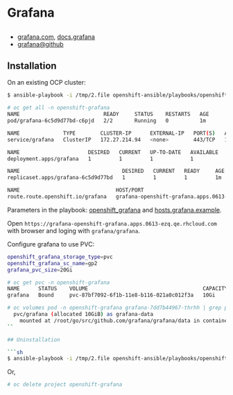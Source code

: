 # Grafana

##
 * [grafana.com](https://grafana.com/), [docs.grafana](http://docs.grafana.org/)
 * [grafana@github](https://github.com/grafana/grafana)

## Installation

On an existing OCP cluster:

```sh
$ ansible-playbook -i /tmp/2.file openshift-ansible/playbooks/openshift-grafana/config.yml
```

```sh
# oc get all -n openshift-grafana
NAME                           READY     STATUS    RESTARTS   AGE
pod/grafana-6c5d9d77bd-c6pjd   2/2       Running   0          1m

NAME              TYPE        CLUSTER-IP      EXTERNAL-IP   PORT(S)   AGE
service/grafana   ClusterIP   172.27.214.94   <none>        443/TCP   1m

NAME                      DESIRED   CURRENT   UP-TO-DATE   AVAILABLE   AGE
deployment.apps/grafana   1         1         1            1           1m

NAME                                 DESIRED   CURRENT   READY     AGE
replicaset.apps/grafana-6c5d9d77bd   1         1         1         1m

NAME                               HOST/PORT                                                PATH      SERVICES   PORT      TERMINATION   WILDCARD
route.route.openshift.io/grafana   grafana-openshift-grafana.apps.0613-ezq.qe.rhcloud.com             grafana    <all>     reencrypt     None

```

Parameters in the playbook: [openshift_grafana](https://github.com/openshift/openshift-ansible/tree/master/roles/openshift_grafana) and [hosts.grafana.example](https://github.com/openshift/openshift-ansible/blob/master/inventory/hosts.grafana.example).

Open `https://grafana-openshift-grafana.apps.0613-ezq.qe.rhcloud.com` with browser and loging with `grafana/grafana`.

Configure grafana to use PVC:

```sh
openshift_grafana_storage_type=pvc
openshift_grafana_sc_name=gp2
grafana_pvc_size=20Gi
```

```sh
# oc get pvc -n openshift-grafana 
NAME      STATUS    VOLUME                                     CAPACITY   ACCESS MODES   STORAGECLASS   AGE
grafana   Bound     pvc-87bf7092-6f1b-11e8-b116-021a0c012f3a   10Gi       RWO            gp2            20m

# oc volumes pod -n openshift-grafana grafana-7dd7b44967-thrhh | grep pvc/grafana -A1
  pvc/grafana (allocated 10GiB) as grafana-data
    mounted at /root/go/src/github.com/grafana/grafana/data in container grafana
``

## Uninstallation

```sh
$ ansible-playbook -i /tmp/2.file openshift-ansible/playbooks/openshift-grafana/uninstall.yml
```
Or,

```sh
# oc delete project openshift-grafana
```

